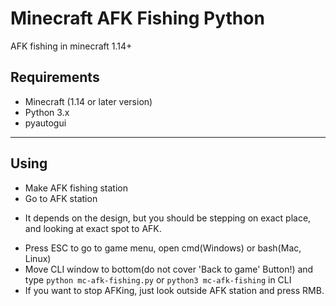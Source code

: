 # Minecraft AFK Fishing Python
AFK fishing in minecraft 1.14+

## Requirements
* Minecraft (1.14 or later version)
* Python 3.x
* pyautogui
--------------------
## Using
* Make AFK fishing station 
* Go to AFK station
 - It depends on the design, but you should be stepping on exact place, and looking at exact spot to AFK.
* Press ESC to go to game menu, open cmd(Windows) or bash(Mac, Linux)
* Move CLI window to bottom(do not cover 'Back to game' Button!) and type `python mc-afk-fishing.py` or `python3 mc-afk-fishing` in CLI
* If you want to stop AFKing, just look outside AFK station and press RMB.
